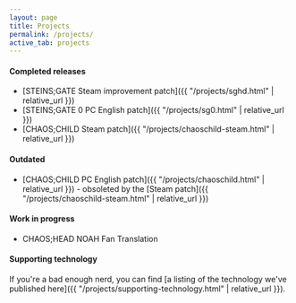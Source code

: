```yaml
---
layout: page
title: Projects
permalink: /projects/
active_tab: projects
---
```


#### Completed releases

* [STEINS;GATE Steam improvement patch]({{ "/projects/sghd.html" | relative_url }})
* [STEINS;GATE 0 PC English patch]({{ "/projects/sg0.html" | relative_url }})
* [CHAOS;CHILD Steam patch]({{ "/projects/chaoschild-steam.html" | relative_url }})

#### Outdated

* [CHAOS;CHILD PC English patch]({{ "/projects/chaoschild.html" | relative_url }}) - obsoleted by the [Steam patch]({{ "/projects/chaoschild-steam.html" | relative_url }})

#### Work in progress

* CHAOS;HEAD NOAH Fan Translation

#### Supporting technology

If you're a bad enough nerd, you can find [a listing of the technology we've published here]({{ "/projects/supporting-technology.html" | relative_url }}).